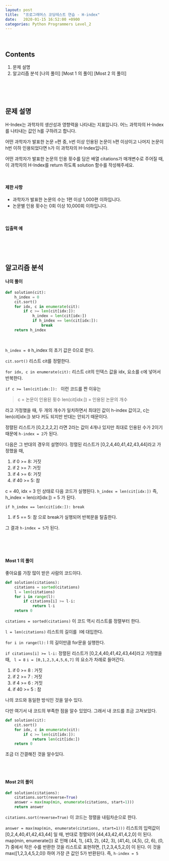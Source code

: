 ```yaml
---
layout: post
title:  "프로그래머스 코딩테스트 연습 - H-index"
date:   2020-01-15 16:52:00 +0900
categories: Python Programmers Level_2
---
```


<br />

## Contents
1. 문제 설명 
2. 알고리즘 분석 
[나의 풀이]
[Most 1 의 풀이]
[Most 2 의 풀이]

<br /><br /><br />

## 문제 설명 
H-Index는 과학자의 생산성과 영향력을 나타내는 지표입니다. 어느 과학자의 H-Index를 나타내는 값인 h를 구하려고 합니다. 

어떤 과학자가 발표한 논문  `n`편 중,  `h`번 이상 인용된 논문이  `h`편 이상이고 나머지 논문이 h번 이하 인용되었다면  `h`가 이 과학자의 H-Index입니다.

어떤 과학자가 발표한 논문의 인용 횟수를 담은 배열 citations가 매개변수로 주어질 때, 이 과학자의 H-Index를 return 하도록 solution 함수를 작성해주세요.


<br />

#### 제한 사항
-   과학자가 발표한 논문의 수는 1편 이상 1,000편 이하입니다.
-   논문별 인용 횟수는 0회 이상 10,000회 이하입니다.

<br />

#### 입출력 예

<br /><br /><br />


## 알고리즘 분석 

#### 나의 풀이
```python
def solution(cit):
    h_index = 0
    cit.sort()
    for idx, c in enumerate(cit): 
        if c >= len(cit[idx:]): 
            h_index = len(cit[idx:])
            if h_index == len(cit[idx:]): 
            	break
    return h_index
```
<br />

`h_index = 0`
h_index 의 초기 값은 0으로 한다.

`cit.sort()`
리스트 cit를 정렬한다. 

`for idx, c in enumerate(cit):` 
리스트 cit의 인덱스 값을 idx, 요소를 c에 넣어서 반복한다. 

`if c >= len(cit[idx:]): `
이런 코드를 짠 이유는 
> c = 논문이 인용된 횟수 
> len(cit[idx:]) = 인용된 논문의 개수 

라고 가정했을 때, 두 개의 개수가 일치하면서 최대인 값이 h-index 값이고, c는 len(cit[idx:]) 보다 커도 되지만 반대는 안되기 때문이다.

정렬된 리스트가 [0,2,2,2,2] 라면 2라는 값이 4개나 있지만 최대로 인용된 수가 2이기 때문에 `h-index = 2`가 된다.

다음은 그 반대의 경우의 설명이다. 
정렬된 리스트가 [0,2,4,40,41,42,43,44]라고 가정했을 때, 

1. if 0 >= 8: 거짓 
2. if 2 >= 7: 거짓
3. if 4 >= 6: 거짓
4. if 40 >= 5: 참 

c = 40, idx = 3 인 상태로 다음 코드가 실행된다. 
`h_index = len(cit[idx:])`
 즉, h_index = len(cit[idx:]) = 5 가 된다. 

`if h_index == len(cit[idx:]): break `
1. if 5 == 5: 참
으로 break가 실행되어 반복문을 탈출한다. 

그 결과 `h-index = 5`가 된다. 

<br /><br /><br />

#### Most 1 의 풀이
좋아요를 가장 많이 받은 사람의 코드이다. 
```python
def solution(citations):
    citations = sorted(citations)
    l = len(citations)
    for i in range(l):
        if citations[i] >= l-i:
            return l-i
    return 0
```
`citations = sorted(citations)` 
이 코드 역시 리스트를 정렬부터 한다. 

`l = len(citations)`
리스트의 길이를 &nbsp;l에 대입한다.

`for i in range(l):` 
l 의 길이만큼 for문을 실행한다. 

`if citations[i] >= l-i:`
정렬된 리스트가 [0,2,4,40,41,42,43,44]라고 가정했을 때, 
` l = 8`
`i = [0,1,2,3,4,5,6,7]` 의 요소가 차례로 들어간다.

1. if 0 >= 8 : 거짓
2. if 2 >= 7 : 거짓 
3. if 4 >= 6 : 거짓
4. if 40 >= 5 : 참

나의 코드와 동일한 방식인 것을 알수 있다. 

다만 여기서 내 코드의 부족한 점을 알수 있었다. 
그래서 내 코드를 조금 고쳐보았다. 
```python
def solution(cit):
    cit.sort()
    for idx, c in enumerate(cit): 
        if c >= len(cit[idx:]): 
            return len(cit[idx:])
    return 0
```
조금 더 간결해진 것을 알수있다. 

<br /><br />

#### Most 2의 풀이 
```python
def solution(citations):
    citations.sort(reverse=True)
    answer = max(map(min, enumerate(citations, start=1)))
    return answer
```
`citations.sort(reverse=True)` 
이 코드는 정렬을 내림차순으로 한다. 

`answer = max(map(min, enumerate(citations, start=1)))`
리스트의 입력값이 [0,2,4,40,41,42,43,44] 일 때, 반대로 정렬되어 [44,43,42,41,4,2,0] 이 된다. 
map(min, enumerate()) 로 인해 
(44, 1), (43, 2), (42, 3), (41,4), (4,5), (2, 6), (0, 7) 중에서 작은 수를 반환한 것을 리스트로 표현하면, [1,2,3,4,5,2,0] 이 된다. 이 것을 max([1,2,3,4,5,2,0]) 하여 가장 큰 값인 5가 반환된다. 즉, `h-index = 5`


<br /><br /><br /><br /><br />
